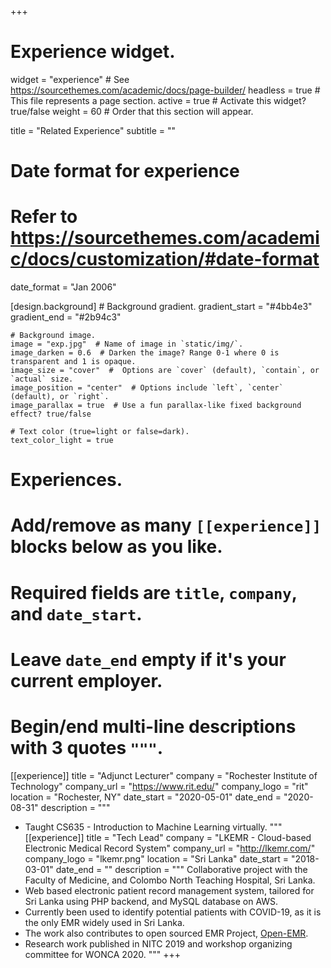 +++
# Experience widget.
widget = "experience"  # See https://sourcethemes.com/academic/docs/page-builder/
headless = true  # This file represents a page section.
active = true  # Activate this widget? true/false
weight = 60  # Order that this section will appear.

title = "Related Experience"
subtitle = ""

# Date format for experience
#   Refer to https://sourcethemes.com/academic/docs/customization/#date-format
date_format = "Jan 2006"

[design.background]
    # Background gradient.
    gradient_start = "#4bb4e3"
    gradient_end = "#2b94c3"
    
    # Background image.
    image = "exp.jpg"  # Name of image in `static/img/`.
    image_darken = 0.6  # Darken the image? Range 0-1 where 0 is transparent and 1 is opaque.
    image_size = "cover"  #  Options are `cover` (default), `contain`, or `actual` size.
    image_position = "center"  # Options include `left`, `center` (default), or `right`.
    image_parallax = true  # Use a fun parallax-like fixed background effect? true/false

    # Text color (true=light or false=dark).
    text_color_light = true
# Experiences.
#   Add/remove as many `[[experience]]` blocks below as you like.
#   Required fields are `title`, `company`, and `date_start`.
#   Leave `date_end` empty if it's your current employer.
#   Begin/end multi-line descriptions with 3 quotes `"""`.


[[experience]]
  title = "Adjunct Lecturer"
  company = "Rochester Institute of Technology"
  company_url = "https://www.rit.edu/"
  company_logo = "rit"
  location = "Rochester, NY"
  date_start = "2020-05-01"
  date_end = "2020-08-31"
  description = """
  * Taught CS635 - Introduction to Machine Learning virtually.
  """
[[experience]]
  title = "Tech Lead"
  company = "LKEMR - Cloud-based Electronic Medical Record System"
  company_url = "http://lkemr.com/"
  company_logo = "lkemr.png"
  location = "Sri Lanka"
  date_start = "2018-03-01"
  date_end = ""
  description = """
Collaborative project with the Faculty of Medicine, and Colombo North Teaching Hospital, Sri Lanka.
  * Web based electronic patient record management system, tailored for Sri Lanka using PHP backend, and MySQL database on AWS. 
  * Currently been used to identify potential patients with COVID-19, as it is the only EMR widely used in Sri Lanka. 
  * The work also contributes to open sourced EMR Project, [Open-EMR](https://github.com/openemr/openemr).
  * Research work published in NITC 2019 and workshop organizing committee for WONCA 2020.
  """
+++
